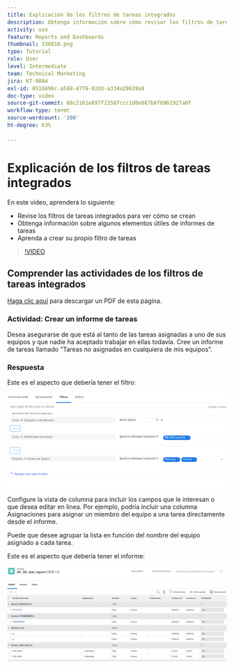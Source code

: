 ```yaml
---
title: Explicación de los filtros de tareas integrados
description: Obtenga información sobre cómo revisar los filtros de tareas integrados para ver cómo se crean y crear su propio filtro de tareas en Workfront.
activity: use
feature: Reports and Dashboards
thumbnail: 336818.png
type: Tutorial
role: User
level: Intermediate
team: Technical Marketing
jira: KT-9084
exl-id: 0516696c-a588-4776-92d3-a334a29619a9
doc-type: video
source-git-commit: 88c2161e897f23587ccc1d0e867b6f8961927a0f
workflow-type: tm+mt
source-wordcount: '208'
ht-degree: 63%

---
```


# Explicación de los filtros de tareas integrados

En este vídeo, aprenderá lo siguiente:

* Revise los filtros de tareas integrados para ver cómo se crean
* Obtenga información sobre algunos elementos útiles de informes de tareas
* Aprenda a crear su propio filtro de tareas

>[!VIDEO](https://video.tv.adobe.com/v/336818/?quality=12&learn=on)

## Comprender las actividades de los filtros de tareas integrados

[Haga clic aquí](/help/assets/understand-built-in-task-filters-activities.pdf) para descargar un PDF de esta página.

### Actividad: Crear un informe de tareas

Desea asegurarse de que está al tanto de las tareas asignadas a uno de sus equipos y que nadie ha aceptado trabajar en ellas todavía. Cree un informe de tareas llamado &quot;Tareas no asignadas en cualquiera de mis equipos&quot;.

### Respuesta

Este es el aspecto que debería tener el filtro:

![Una imagen de la pantalla para crear un filtro de tareas](assets/opening-built-in-task-filters-1.png)

Configure la vista de columna para incluir los campos que le interesan o que desea editar en línea. Por ejemplo, podría incluir una columna Asignaciones para asignar un miembro del equipo a una tarea directamente desde el informe.

Puede que desee agrupar la lista en función del nombre del equipo asignado a cada tarea.

Este es el aspecto que debería tener el informe:

![Imagen de un informe de tareas](assets/opening-built-in-task-filters-2.png)
